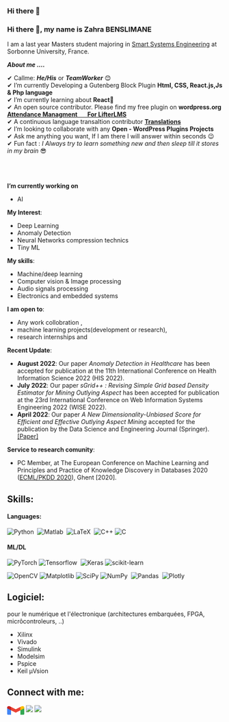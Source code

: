 ### Hi there 👋

<!--
**ZahraBenslimane/ZahraBenslimane** is a ✨ _special_ ✨ repository because its `README.md` (this file) appears on your GitHub profile.

Here are some ideas to get you started:

- 🔭 I’m currently working on ...
- 🌱 I’m currently learning ...
- 👯 I’m looking to collaborate on ...
- 🤔 I’m looking for help with ...
- 💬 Ask me about ...
- 📫 How to reach me: ...
- 😄 Pronouns: ...
- ⚡ Fun fact: ...
-->

### Hi there 👋, my name is Zahra BENSLIMANE

I am a last year Masters student majoring in [Smart Systems Engineering](https://sciences.sorbonne-universite.fr/formation/offre-de-formation/masters/master-automatique-robotique/parcours-ingenierie-des-systemes) at Sorbonne University, France. 

***About me ....***

✔ Callme: ***He/His*** or ***TeamWorker*** 😊 <br>
✔ I’m currently Developing a Gutenberg Block Plugin **Html, CSS, React.js,Js & Php language**<br>
✔ I’m currently learning about **React**🥰<br>
✔ An open source contributor. Please find my free plugin on 
  **wordpress.org <a href="https://wordpress.org/plugins/attendance-management-for-lifterlms/">Attendance Managment &nbsp;&nbsp;&nbsp;&nbsp;&nbsp;&nbsp;For LifterLMS</a>**<br>
✔ A continuous language transaltion contributor 
  **<a href="https://profiles.wordpress.org/muhammadfaizanhaidar/#content-translations">Translations</a>** <br>
✔ I’m looking to collaborate with any **Open - WordPress Plugins Projects**<br>
✔ Ask me anything you want, If I am there I will answer within seconds 😉<br>
✔ Fun fact : *I Always try to learn something new and then sleep till it stores in my brain* 😎<br><br><br><br>


**I’m currently working on**
- AI 

**My Interest**:
- Deep Learning
- Anomaly Detection
- Neural Networks compression technics
- Tiny ML

**My skills**:
- Machine/deep learning
- Computer vision & Image processing
- Audio signals processing
- Electronics and embedded systems


 **I am open to**:

- Any work collobration ,
- machine learning projects(development or research),
- research internships and


**Recent Update**:
- **August 2022**: Our paper _Anomaly Detection in Healthcare_ has been accepted for publication at the 11th International Conference on Health Information Science 2022 (HIS 2022).
- **July 2022**: Our paper _sGrid++ : Revising Simple Grid based Density Estimator for Mining Outlying Aspect_ has been accepted for publication at the 23rd International Conference on Web Information Systems Engineering 2022 (WISE 2022).
- **April 2022**: Our paper _A New Dimensionality-Unbiased Score for Efficient and Effective Outlying Aspect Mining_ accepted for the publication by the Data Science and Engineering Journal (Springer).[[Paper]](https://link.springer.com/article/10.1007/s41019-022-00185-5)

**Service to research comunity**:
- PC Member, at The European Conference on Machine Learning and Principles and Practice of Knowledge Discovery in Databases 2020 ([ECML/PKDD 2020](https://ecmlpkdd2020.net/organisation/programcommittee/)), Ghent [2020].

## Skills:

#### Languages:

![Python](https://img.shields.io/badge/Python-3776AB?style=for-the-badge&logo=python&logoColor=white)&nbsp;
![Matlab](https://img.shields.io/badge/Python-3776AB?style=for-the-badge&logo=python&logoColor=white)&nbsp;
![LaTeX](https://img.shields.io/badge/latex-%23008080.svg?style=for-the-badge&logo=latex&logoColor=white)&nbsp;
![C++](https://img.shields.io/badge/c++-%2300599C.svg?style=for-the-badge&logo=c%2B%2B&logoColor=white)
![C](https://img.shields.io/badge/c-%2300599C.svg?style=for-the-badge&logo=c&logoColor=white)

#### ML/DL

![PyTorch](https://img.shields.io/badge/PyTorch-%23EE4C2C.svg?style=for-the-badge&logo=PyTorch&logoColor=white)
![Tensorflow](https://img.shields.io/badge/TensorFlow-FF6F00?style=for-the-badge&logo=tensorflow&logoColor=white)&nbsp;
![Keras](https://img.shields.io/badge/Keras-%23D00000.svg?style=for-the-badge&logo=Keras&logoColor=white)
![scikit-learn](https://img.shields.io/badge/scikit--learn-%23F7931E.svg?style=for-the-badge&logo=scikit-learn&logoColor=white)&nbsp;

![OpenCV](https://img.shields.io/badge/opencv-%23white.svg?style=for-the-badge&logo=opencv&logoColor=white)
![Matplotlib](https://img.shields.io/badge/Matplotlib-%23ffffff.svg?style=for-the-badge&logo=Matplotlib&logoColor=black)
![SciPy](https://img.shields.io/badge/SciPy-%230C55A5.svg?style=for-the-badge&logo=scipy&logoColor=%white)
![NumPy](https://img.shields.io/badge/numpy-%23013243.svg?style=for-the-badge&logo=numpy&logoColor=white)&nbsp;
![Pandas](https://img.shields.io/badge/pandas-%23150458.svg?style=for-the-badge&logo=pandas&logoColor=white)&nbsp;
![Plotly](https://img.shields.io/badge/Plotly-%233F4F75.svg?style=for-the-badge&logo=plotly&logoColor=white)



## Logiciel: 
pour le numérique et l'électronique (architectures embarquées, FPGA, micrôcontroleurs, ..) 
*   Xilinx
*   Vivado
*   Simulink 
*   Modelsim
*   Pspice 
*   Keil µVsion

   
## Connect with me:

<p align = "center">

<a href = "mailto: zahrahafida.benslimane@gmail.com"><img align="center" src="readme_icons/gmail-logo.png" height="20" width="40" /></a>
[<img src="https://img.shields.io/badge/linkedin-%230077B5.svg?style=for-the-badge&logo=linkedin&logoColor=white" />](https://www.linkedin.com/in/zahra-benslimane-2014631a6/)
[<img src="https://img.shields.io/badge/medium-%2312100E.svg?&style=for-the-badge&logo=medium&logoColor=white&color=black" />](https://medium.com/@zahrahafida.benslimane)
   
</p>

